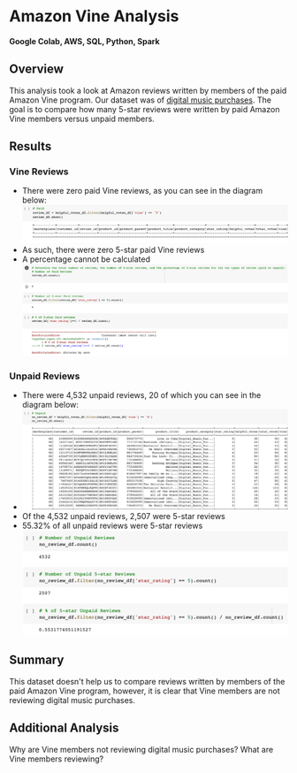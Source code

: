 # Amazon Vine Analysis
#### Google Colab, AWS, SQL, Python, Spark

## Overview
This analysis took a look at Amazon reviews written by members of the paid Amazon Vine program. Our dataset was of [digital music purchases](https://s3.amazonaws.com/amazon-reviews-pds/tsv/amazon_reviews_us_Digital_Music_Purchase_v1_00.tsv.gz).
The goal is to compare how many 5-star reviews were written by paid Amazon Vine members versus unpaid members.

## Results
### Vine Reviews
- There were zero paid Vine reviews, as you can see in the diagram below:
![Vine_Reviews](Resources/Vine_Reviews.png)
- As such, there were zero 5-star paid Vine reviews
- A percentage cannot be calculated
![%Vine_Reviews](Resources/%Vine_Reviews.png)

### Unpaid Reviews
- There were 4,532 unpaid reviews, 20 of which you can see in the diagram below:
- ![Unpaid_Reviews](Resources/Unpaid_Reviews.png)
- Of the 4,532 unpaid reviews, 2,507 were 5-star reviews
- 55.32% of all unpaid reviews were 5-star reviews
![%Unpaid_Reviews](Resources/%Unpaid_Reviews.png)

## Summary
This dataset doesn't help us to compare reviews written by members of the paid Amazon Vine program, however, it is clear that Vine members are not reviewing digital music purchases.

## Additional Analysis
Why are Vine members not reviewing digital music purchases? What are Vine members reviewing?
